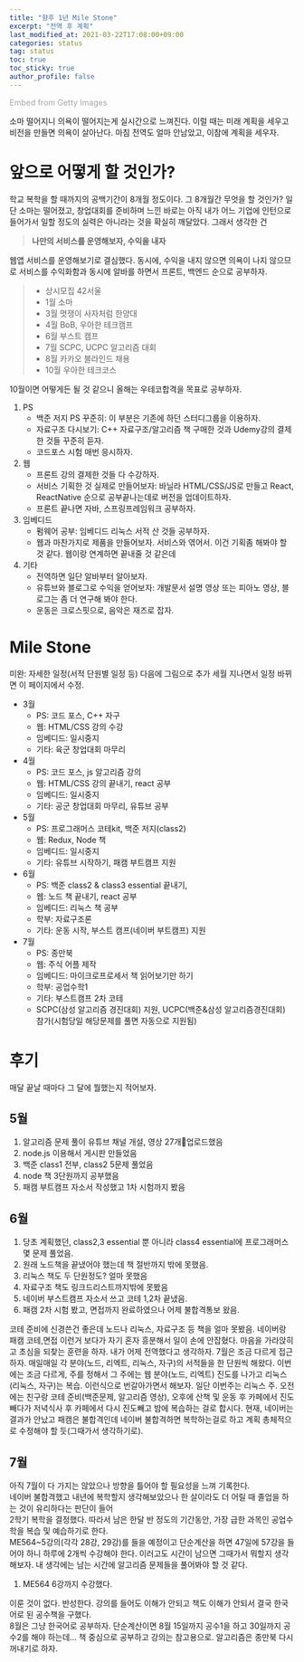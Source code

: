 ```yaml
---
title: "향후 1년 Mile Stone"
excerpt: "전역 후 계획"
last_modified_at: 2021-03-22T17:08:00+09:00
categories: status
tag: status
toc: true
toc_sticky: true
author_profile: false
---
```


<a id='L3KDrBrSQohuvHVUwHHo3w' class='gie-single' href='http://www.gettyimages.com/detail/1062824286' target='_blank' style='color:#a7a7a7;text-decoration:none;font-weight:normal !important;border:none;display:inline-block;'>Embed from Getty Images</a><script>window.gie=window.gie||function(c){(gie.q=gie.q||[]).push(c)};gie(function(){gie.widgets.load({id:'L3KDrBrSQohuvHVUwHHo3w',sig:'vlwszTa3QEehdC1t4EBnCaV2oZTjwPpSsSH80hxVjUw=',w:'509px',h:'339px',items:'1062824286',caption: true ,tld:'com',is360: false })});</script><script src='//embed-cdn.gettyimages.com/widgets.js' charset='utf-8' async></script>

소마 떨어지니 의욕이 떨어지는게 실시간으로 느껴진다.
이럴 때는 미래 계획을 세우고 비전을 만들면 의욕이 살아난다. 마침 전역도 얼마 안남았고, 이참에 계획을 세우자.

# 앞으로 어떻게 할 것인가?

학교 복학을 할 때까지의 공백기간이 8개월 정도이다. 그 8개월간 무엇을 할 것인가?
일단 소마는 떨어졌고, 창업대회를 준비하며 느낀 바로는 아직 내가 어느 기업에 인턴으로 들어가서 일할 정도의 실력은 아니라는 것을 확실히 깨달았다.
그래서 생각한 건

> **나만의 서비스를 운영해보자, 수익을 내자**

웹앱 서비스를 운영해보기로 결심했다. 동시에, 수익을 내지 않으면 의욕이 나지 않으므로 서비스를 수익화함과 동시에 알바를 하면서 프론트, 백엔드 순으로 공부하자.

> * 상시모집 42서울  
> * 1월 소마  
> * 3월 멋쟁이 사자처럼 한양대  
> * 4월 BoB, 우아한 테크캠프  
> * 6월 부스트 캠프  
> * 7월 SCPC, UCPC 알고리즘 대회  
> * 8월 카카오 블라인드 채용  
> * 10월 우아한 테크코스  

10월이면 어떻게든 될 것 같으니 올해는 우테코합격을 목표로 공부하자.

1. PS
	* 백준 저지 PS 꾸준히: 이 부분은 기존에 하던 스터디그룹을 이용하자.
	* 자료구조 다시보기: C++ 자료구조/알고리즘 책 구매한 것과 Udemy강의 결제한 것들 꾸준히 듣자.
	* 코드포스 시험 매번 응시하자.
2. 웹
	* 프론트 강의 결제한 것들 다 수강하자.
	* 서비스 기획한 것 실제로 만들어보자: 바닐라 HTML/CSS/JS로 만들고 React, ReactNative 순으로 공부끝나는데로 버전을 업데이트하자.
	* 프론트 끝나면 자바, 스프링프레임워크 공부하자.
3. 임베디드
	* 펌웨어 공부: 임베디드 리눅스 서적 산 것들 공부하자.
	* 웹과 마찬가지로 제품을 만들어보자. 서비스와 엮어서. 이건 기획좀 해봐야 할 것 같다. 웹이랑 연계하면 끝내줄 것 같은데
4. 기타
	* 전역하면 일단 알바부터 알아보자.
	* 유튜브와 블로그로 수익을 얻어보자: 개발문서 설명 영상 또는 피아노 영상, 블로그는 좀 더 연구해 봐야 한다.
	* 운동은 크로스핏으로, 음악은 재즈로 잡자.
	
# Mile Stone

미완: 자세한 일정(서적 단원별 일정 등) 다음에 그림으로 추가
세월 지나면서 일정 바뀌면 이 페이지에서 수정.

* 3월
	- PS: 코드 포스, C++ 자구
	- 웹: HTML/CSS 강의 수강
	- 임베디드: 일시중지
	- 기타: 육군 창업대회 마무리
* 4월
	- PS: 코드 포스, js 알고리즘 강의
	- 웹: HTML/CSS 강의 끝내기, react 공부
	- 임베디드: 일시중지
	- 기타: 공군 창업대회 마무리, 유튜브 공부
* 5월
	- PS: 프로그래머스 코테kit, 백준 저지(class2)
	- 웹: Redux, Node 책
	- 임베디드: 일시중지
	- 기타: 유튜브 시작하기, 패캠 부트캠프 지원
* 6월
	- PS: 백준 class2 & class3 essential 끝내기,  
	- 웹: 노드 책 끝내기, react 공부
	- 임베디드: 리눅스 책 공부
	- 학부: 자료구조론
	- 기타: 운동 시작, 부스트 캠프(네이버 부트캠프) 지원
* 7월
	- PS: 종만북
	- 웹: 주식 어플 제작
	- 임베디드: 마이크로프로세서 책 읽어보기만 하기
	- 학부: 공업수학1
	- 기타: 부스트캠프 2차 코테
	- SCPC(삼성 알고리즘 경진대회) 지원, UCPC(백준&삼성 알고리즘경진대회) 참가(시험당일 해당문제를 풀면 자동으로 지원됨)

# 후기

매달 끝날 때마다 그 달에 뭘했는지 적어보자.

## 5월

1. 알고리즘 문제 풀이 유튜브 채널 개설, 영상 27개업로드했음
2. node.js 이용해서 게시판 만들었음
3. 백준 class1 전부, class2 5문제 풀었음
4. node 책 3단원까지 공부했음
5. 패캠 부트캠프 자소서 작성했고 1차 시험까지 봤음

## 6월

1. 당초 계획했던, class2,3 essential 뿐 아니라 class4 essential에 프로그래머스 몇 문제 풀었음.
2. 원래 노드책을 끝냈어야 했는데 책 절반까지 밖에 못했음.
3. 리눅스 책도 두 단원정도? 얼마 못했음
4. 자료구조 책도 링크드리스트까지밖에 못봤음
5. 네이버 부스트캠프 자소서 쓰고 코테 1,2차 끝냈음.
6. 패캠 2차 시험 봤고, 면접까지 완료하였으나 어제 불합격통보 왔음.

코테 준비에 신경쓴건 좋은데 노드나 리눅스, 자료구조 등 책을 얼마 못봤음. 네이버랑 패캠 코테,면접 이런거 보다가 자기 혼자 흥분해서 일이 손에 안잡혔다. 마음을 가라앉히고 초심을 되찾는 훈련을 하자. 내가 어제 전역했다고 생각하자.
7월은 조금 다르게 접근하자. 매일매일 각 분야(노드, 리엑트, 리눅스, 자구)의 서적들을 한 단원씩 해왔다. 이번에는 조금 다르게, 주를 정해서 그 주에는 웹 분야(노드, 리엑트) 진도를 나가고 리눅스(리눅스, 자구)는 복습. 이런식으로 번갈아가면서 해보자. 일단 이번주는 리눅스 주.
오전에는 친구랑 코테 준비(백준문제, 알고리즘 영상), 오후에 산책 및 운동 후 카페에서 진도 빼다가 저녁식사 후 카페에서 다시 진도빼고 밤에 복습하는 걸로 합시다.
현재, 네이버는 결과가 안났고 패캠은 불합격인데 네이버 불합격하면 복학하는걸로 하고 계획 총체적으로 수정해야 할 듯(그때가서 생각하기로).

## 7월

아직 7월이 다 가지는 않았으나 방향을 틀어야 할 필요성을 느껴 기록한다.  
네이버 불합격했고 내년에 복학할지 생각해보았으나 한 살이라도 더 어릴 때 졸업을 하는 것이 유리하다는 판단이 들어  
2학기 복학을 결정했다. 따라서 남은 한달 반 정도의 기간동안, 가장 급한 과목인 공업수학을 복습 및 예습하기로 한다.  
ME564~5강의(각각 28강, 29강)를 들을 예정이고 단순계산을 하면 47일에 57강을 들어야 하니 하루에 2개씩 수강해야 한다.  이러고도 시간이 남으면 그때가서 뭐할지 생각해보자. 내 생각에는 남는 시간에 알고리즘 문제들을 풀어봐야 할 것 같다.

1. ME564 6강까지 수강했다.

이룬 것이 없다. 반성한다. 강의를 들어도 이해가 안되고 책도 이해가 안되서 결국 한국어로 된 공수책을 구했다.  
8월은 그냥 한국어로 공부하자. 단순계산이면 8월 15일까지 공수1을 하고 30일까지 공수2를 해야 하는데...
책 중심으로 공부하고 강의는 참고용으로.
알고리즘은 종만북 다시 꺼내기로 하자.